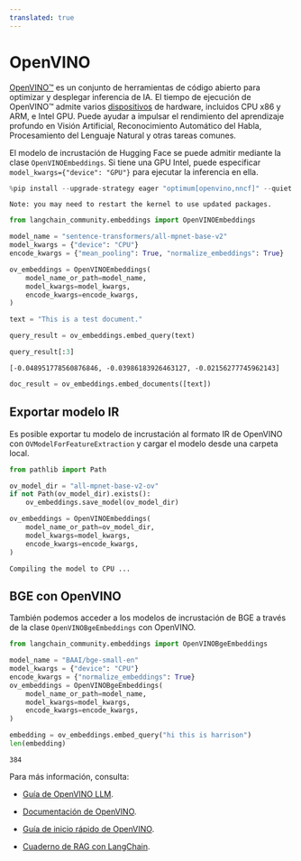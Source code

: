 ```yaml
---
translated: true
---
```


# OpenVINO

[OpenVINO™](https://github.com/openvinotoolkit/openvino) es un conjunto de herramientas de código abierto para optimizar y desplegar inferencia de IA. El tiempo de ejecución de OpenVINO™ admite varios [dispositivos](https://github.com/openvinotoolkit/openvino?tab=readme-ov-file#supported-hardware-matrix) de hardware, incluidos CPU x86 y ARM, e Intel GPU. Puede ayudar a impulsar el rendimiento del aprendizaje profundo en Visión Artificial, Reconocimiento Automático del Habla, Procesamiento del Lenguaje Natural y otras tareas comunes.

El modelo de incrustación de Hugging Face se puede admitir mediante la clase ``OpenVINOEmbeddings``. Si tiene una GPU Intel, puede especificar `model_kwargs={"device": "GPU"}` para ejecutar la inferencia en ella.

```python
%pip install --upgrade-strategy eager "optimum[openvino,nncf]" --quiet
```

```output
Note: you may need to restart the kernel to use updated packages.
```

```python
from langchain_community.embeddings import OpenVINOEmbeddings
```

```python
model_name = "sentence-transformers/all-mpnet-base-v2"
model_kwargs = {"device": "CPU"}
encode_kwargs = {"mean_pooling": True, "normalize_embeddings": True}

ov_embeddings = OpenVINOEmbeddings(
    model_name_or_path=model_name,
    model_kwargs=model_kwargs,
    encode_kwargs=encode_kwargs,
)
```

```python
text = "This is a test document."
```

```python
query_result = ov_embeddings.embed_query(text)
```

```python
query_result[:3]
```

```output
[-0.048951778560876846, -0.03986183926463127, -0.02156277745962143]
```

```python
doc_result = ov_embeddings.embed_documents([text])
```

## Exportar modelo IR

Es posible exportar tu modelo de incrustación al formato IR de OpenVINO con ``OVModelForFeatureExtraction`` y cargar el modelo desde una carpeta local.

```python
from pathlib import Path

ov_model_dir = "all-mpnet-base-v2-ov"
if not Path(ov_model_dir).exists():
    ov_embeddings.save_model(ov_model_dir)
```

```python
ov_embeddings = OpenVINOEmbeddings(
    model_name_or_path=ov_model_dir,
    model_kwargs=model_kwargs,
    encode_kwargs=encode_kwargs,
)
```

```output
Compiling the model to CPU ...
```

## BGE con OpenVINO

También podemos acceder a los modelos de incrustación de BGE a través de la clase ``OpenVINOBgeEmbeddings`` con OpenVINO.

```python
from langchain_community.embeddings import OpenVINOBgeEmbeddings

model_name = "BAAI/bge-small-en"
model_kwargs = {"device": "CPU"}
encode_kwargs = {"normalize_embeddings": True}
ov_embeddings = OpenVINOBgeEmbeddings(
    model_name_or_path=model_name,
    model_kwargs=model_kwargs,
    encode_kwargs=encode_kwargs,
)
```

```python
embedding = ov_embeddings.embed_query("hi this is harrison")
len(embedding)
```

```output
384
```

Para más información, consulta:

* [Guía de OpenVINO LLM](https://docs.openvino.ai/2024/learn-openvino/llm_inference_guide.html).

* [Documentación de OpenVINO](https://docs.openvino.ai/2024/home.html).

* [Guía de inicio rápido de OpenVINO](https://www.intel.com/content/www/us/en/content-details/819067/openvino-get-started-guide.html).

* [Cuaderno de RAG con LangChain](https://github.com/openvinotoolkit/openvino_notebooks/tree/latest/notebooks/llm-rag-langchain).
